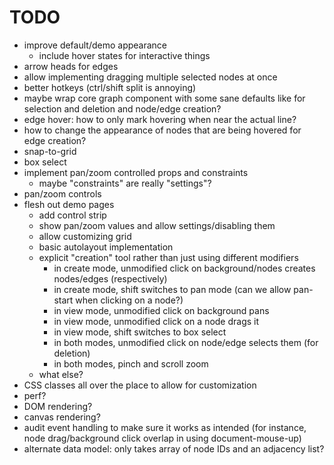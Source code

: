 # TODO

- improve default/demo appearance
  - include hover states for interactive things
- arrow heads for edges
- allow implementing dragging multiple selected nodes at once
- better hotkeys (ctrl/shift split is annoying)
- maybe wrap core graph component with some sane defaults like for selection and deletion and node/edge creation?
- edge hover: how to only mark hovering when near the actual line?
- how to change the appearance of nodes that are being hovered for edge creation?
- snap-to-grid
- box select
- implement pan/zoom controlled props and constraints
  - maybe "constraints" are really "settings"?
- pan/zoom controls
- flesh out demo pages
  - add control strip
  - show pan/zoom values and allow settings/disabling them
  - allow customizing grid
  - basic autolayout implementation
  - explicit "creation" tool rather than just using different modifiers
    - in create mode, unmodified click on background/nodes creates nodes/edges (respectively)
    - in create mode, shift switches to pan mode (can we allow pan-start when clicking on a node?)
    - in view mode, unmodified click on background pans
    - in view mode, unmodified click on a node drags it
    - in view mode, shift switches to box select
    - in both modes, unmodified click on node/edge selects them (for deletion)
    - in both modes, pinch and scroll zoom
  - what else?
- CSS classes all over the place to allow for customization
- perf?
- DOM rendering?
- canvas rendering?
- audit event handling to make sure it works as intended (for instance, node drag/background click overlap in using document-mouse-up)
- alternate data model: only takes array of node IDs and an adjacency list?
